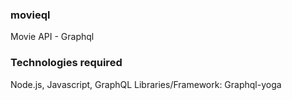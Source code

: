 ### movieql
Movie API - Graphql

### Technologies required 
Node.js, Javascript, GraphQL
Libraries/Framework: Graphql-yoga